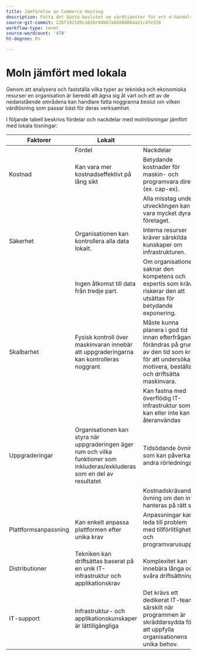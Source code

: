 ```yaml
---
title: Jämförelse av Commerce Hosting
description: Fatta det bästa beslutet om värdtjänster för ert e-handelsprojekt genom att läsa den här jämförelsetabellen.
source-git-commit: 226f1925d9ca628c94b67a86888084a21cd7e336
workflow-type: tm+mt
source-wordcount: '479'
ht-degree: 0%

---
```



# Moln jämfört med lokala

Genom att analysera och fastställa vilka typer av tekniska och ekonomiska resurser en organisation är beredd att ägna sig åt vart och ett av de nedanstående områdena kan handlare fatta noggranna beslut om vilken värdlösning som passar bäst för deras verksamhet.

I följande tabell beskrivs fördelar och nackdelar med molnlösningar jämfört med lokala lösningar:

<table>
    <thead>
        <tr>
            <th>Faktorer</th>
            <th>Lokalt</th>
            <th></th>
            <th>Cloud</th>
            <th></th>
        </tr>
    </thead>
    <tbody>
        <tr>
            <td></td>
            <td>Fördel</td>
            <td>Nackdelar</td>
            <td>Fördel</td>
            <td>Nackdelar</td>
        </tr>
        <tr>
            <td>Kostnad</td>
            <td>Kan vara mer kostnadseffektivt på lång sikt</td>
            <td>Betydande kostnader för maskin- och programvara direkt (ex. cap-ex).</td>
            <td>Förutsägbara prenumerationspriser.</td>
            <td>Långsiktig kostnadsprognos krävs.</td>
        </tr>
        <tr>
            <td></td>
            <td></td>
            <td>Alla misstag under utvecklingen kan vara mycket dyra för företaget.</td>
            <td>Kostnaderna kan budgeteras direkt och inga direkta maskinvaru-/programvaruinvesteringar krävs.</td>
            <td>Licenskostnaderna kan minska maskinvarubesparingarna</td>
        </tr>
        <tr>
            <td>Säkerhet</td>
            <td>Organisationen kan kontrollera alla data lokalt.</td>
            <td>Interna resurser kräver särskilda kunskaper om infrastrukturen.</td>
            <td>Avancerad datasäkerhet är tillgänglig och lätt att hantera för organisationer.</td>
            <td>Aktivt riktat av hackare</td>
        </tr>
        <tr>
            <td></td>
            <td>Ingen åtkomst till data från tredje part.</td>
            <td>Om organisationen saknar den kompetens och expertis som krävs riskerar den att utsättas för betydande exponering.</td>
            <td></td>
            <td>Data kan nås av tredje part.</td>
        </tr>
        <tr>
            <td>Skalbarhet</td>
            <td>Fysisk kontroll över maskinvaran innebär att uppgraderingarna kan kontrolleras noggrant</td>
            <td>Måste kunna planera i god tid innan efterfrågan förändras på grund av den tid som krävs för att undersöka, motivera, beställa och driftsätta maskinvara.</td>
            <td>Molnresurser kan snabbt justeras för att passa specifika behov</td>
            <td>Kostnaderna ökar när molninfrastrukturen hanteras felaktigt och inte spåras korrekt</td>
        </tr>
        <tr>
            <td></td>
            <td></td>
            <td>Kan fastna med överflödig IT-infrastruktur som kan eller inte kan återanvändas</td>
            <td></td>
            <td></td>
        </tr>
        <tr>
            <td>Uppgraderingar</td>
            <td>Organisationen kan styra när uppgraderingen äger rum och vilka funktioner som inkluderas/exkluderas som en del av resultatet</td>
            <td>Tidsödande övning som kan påverka andra rörledningar</td>
            <td>Snabba och kostnadseffektiva övningar med låg effekt på andra arbetsflöden</td>
            <td>SaaS-leverantören hanterar uppgraderingen, och organisationen är inte alltid medveten om hur webbplatsen kommer att se ut när den är klar eller påverkas</td>
        </tr>
        <tr>
            <td></td>
            <td></td>
            <td>Kostnadskrävande övning om den inte hanteras på rätt sätt</td>
            <td></td>
            <td></td>
        </tr>
        <tr>
            <td>Plattformsanpassning</td>
            <td>Kan enkelt anpassa plattformen efter unika krav</td>
            <td>Anpassningar kan leda till problem med tillförlitlighet och programvarusupport</td>
            <td>SaaS-plattformarna är relativt stabila. Uppdateringarna är iterativa och enkla att hantera</td>
            <td>SaaS minimerar möjligheten att ändra plattformen</td>
        </tr>
        <tr>
            <td>Distributioner</td>
            <td>Tekniken kan driftsättas baserat på en unik IT-infrastruktur och applikationskrav</td>
            <td>Komplexitet kan innebära långa och svåra driftsättningar</td>
            <td>SaaS är tillförlitlig och enkel att driftsätta</td>
            <td>SaaS implementeras vanligtvis med en lägsta gemensamma nämnare, vilket ibland kan leda till begränsad funktionalitet</td>
        </tr>
        <tr>
            <td>IT-support</td>
            <td>Infrastruktur- och applikationskunskaper är lättillgängliga</td>
            <td>Det krävs ett dedikerat IT-team, särskilt när programmen är skräddarsydda för att uppfylla organisationens unika behov.</td>
            <td>Den försiktighet som är inbyggd i molndriftsättningar innebär att IT-support kan hantera mer med mindre tid och arbete.</td>
            <td>Inlärningskurvan för molnet är stor och personalen med lämplig utbildning är dyr</td>
        </tr>
    </tbody>
</table>
